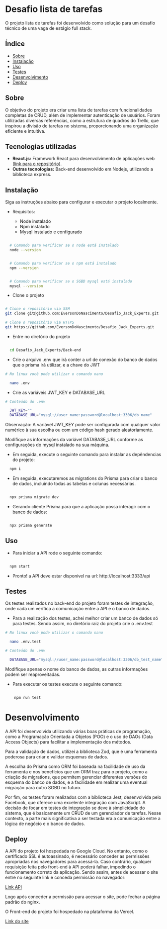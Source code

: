 # Desafio lista de tarefas

O projeto lista de tarefas foi desenvolvido como solução para um desafio técnico de uma vaga de estágio full stack.

## Índice

- [Sobre](#sobre)
- [Instalação](#instalação)
- [Uso](#uso)
- [Testes](#testes)
- [Desenvolvimento](#desenvolvimento)
- [Deploy](#deploy)

## Sobre

O objetivo do projeto era criar uma lista de tarefas com funcionalidades completas de CRUD, além de implementar autenticação de usuários. Foram utilizadas diversas referências, como a estrutura de quadros do Trello, que inspirou a divisão de tarefas no sistema, proporcionando uma organização eficiente e intuitiva.

## Tecnologias utilizadas

- **React.js:** Framework React para desenvolvimento de aplicações web ([link para o repositório](https://github.com/EversonDoNascimento/Desafio_Jack_Experts_FRONT)).
- **Outras tecnologias:** Back-end desenvolvido em Nodejs, utilizando a biblioteca express.

## Instalação

Siga as instruções abaixo para configurar e executar o projeto localmente.

- Requisitos:

  - Node instalado
  - Npm instalado
  - Mysql instalado e configurado

```bash

  # Comando para verificar se o node está instalado
  node --version

```

```bash

  # Comando para verificar se o npm está instalado
  npm --version

```

```bash

  # Comando para verificar se o SGBD mysql está instalado
  mysql --version

```

- Clone o projeto

```bash

# Clone o repositório via SSH
git clone git@github.com:EversonDoNascimento/Desafio_Jack_Experts.git

# Clone o repositório via HTTPS
git https://github.com/EversonDoNascimento/Desafio_Jack_Experts.git

```

- Entre no diretório do projeto

```bash

  cd Desafio_Jack_Experts/Back-end

```

- Crie o arquivo .env que irá conter a url de conexão do banco de dados que o prisma irá utilizar, e a chave do JWT

```bash
# No linux você pode utilizar o comando nano

  nano .env

```

- Crie as variáveis JWT_KEY e DATABASE_URL

```bash
# Conteúdo do .env

  JWT_KEY=""
  DATABASE_URL="mysql://user_name:password@localhost:3306/db_name"


```

Observação: A variável JWT_KEY pode ser configurada com qualquer valor numérico à sua escolha ou com um código hash gerado aleatoriamente.

Modifique as informações da variável DATABASE_URL conforme as configurações do mysql instalado na sua máquina.

- Em seguida, execute o seguinte comando para instalar as depêndencias do projeto:

```bash
  npm i
```

- Em seguida, executaremos as migrations do Prisma para criar o banco de dados, incluindo todas as tabelas e colunas necessárias.

```bash

  npx prisma migrate dev

```

- Gerando cliente Prisma para que a aplicação possa interagir com o banco de dados:

```bash

  npx prisma generate

```

## Uso

- Para iniciar a API rode o seguinte comando:

```bash

  npm start

```

- Pronto! a API deve estar disponível na url: http://localhost:3333/api

## Testes

Os testes realizados no back-end do projeto foram testes de integração, onde cada um verifica a comunicação entre a API e o banco de dados.

- Para a realização dos testes, achei melhor criar um banco de dados só para testes. Sendo assim, no diretório raiz do projeto crie o .env.test

```bash
# No linux você pode utilizar o comando nano

  nano .env.test

```

```bash
# Conteúdo do .env

  DATABASE_URL="mysql://user_name:password@localhost:3306/db_test_name"

```

Modifique apenas o nome do banco de dados, as outras informações podem ser reaproveitadas.

- Para executar os testes execute o seguinte comando:

```bash

    npm run test

```

# Desenvolvimento

A API foi desenvolvida utilizando várias boas práticas de programação, como a Programação Orientada a Objetos (POO) e o uso de DAOs (Data Access Objects) para facilitar a implementação dos métodos.

Para a validação de dados, utilizei a biblioteca Zod, que é uma ferramenta poderosa para criar e validar esquemas de dados.

A escolha do Prisma como ORM foi baseada na facilidade de uso da ferramenta e nos benefícios que um ORM traz para o projeto, como a criação de migrations, que permitem gerenciar diferentes versões do esquema do banco de dados, e a facilidade em realizar uma eventual migração para outro SGBD no futuro.

Por fim, os testes foram realizados com a biblioteca Jest, desenvolvida pelo Facebook, que oferece uma excelente integração com JavaScript. A decisão de focar em testes de integração se deve à simplicidade do sistema, que é basicamente um CRUD de um gerenciador de tarefas. Nesse contexto, a parte mais significativa a ser testada era a comunicação entre a lógica de negócio e o banco de dados.

## Deploy

A API do projeto foi hospedada no Google Cloud. No entanto, como o certificado SSL é autoassinado, é necessário conceder as permissões apropriadas nos navegadores para acessá-la. Caso contrário, qualquer requisição feita pelo front-end à API poderá falhar, impedindo o funcionamento correto da aplicação.
Sendo assim, antes de acessar o site entre no seguinte link e conceda permissão no navegador:

[Link API](https://35.192.146.233/)

Logo após conceder a permissão para acessar o site, pode fechar a página padrão do nginx.

O Front-end do projeto foi hospedado na plataforma da Vercel.

[Link do site](https://desafio-jack-experts-fr-git-1d6f72-everson-nascimentos-projects.vercel.app)
